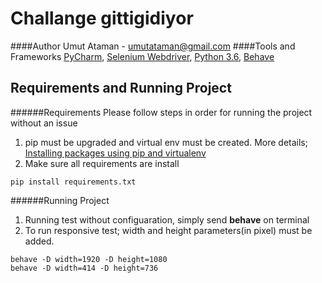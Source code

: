 # Challange gittigidiyor
####Author
Umut Ataman - umutataman@gmail.com
####Tools and Frameworks
[PyCharm](https://www.jetbrains.com/pycharm/), [Selenium Webdriver](https://www.seleniumhq.org/projects/webdriver/), [Python 3.6](https://www.python.org/), [Behave](https://behave.readthedocs.io/en/latest/)

## Requirements and Running Project
######Requirements
Please follow steps in order for running the project without an issue

1. pip must be upgraded and virtual env must be created. More details;
[Installing packages using pip and virtualenv](https://packaging.python.org/guides/installing-using-pip-and-virtualenv/)
2. Make sure all requirements are install
```
pip install requirements.txt
```

######Running Project 

1. Running test without configuaration, simply send **behave** on terminal
2. To run responsive test; width and height parameters(in pixel) must be added.
```
behave -D width=1920 -D height=1080
behave -D width=414 -D height=736
```


